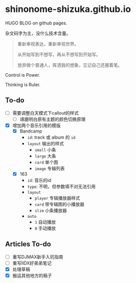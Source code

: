 # shinonome-shizuka.github.io

HUGO BLOG on github pages.

杂文码字为主，没什么技术含量。

> 重新审视表达，重新审视世界。
>
> 从开始写到不想写，再从不想写到开始写。
>
> 放弃做个普通人，挥洒我的想象，忘记自己还握着笔。

Control is Power.

Thinking is Ruler.

## To-do

- [ ] 需要调整白天模式下callout的样式
  - [ ] 琢磨明白原有主题的颜色切换原理
- [x] 增加两个音乐引用的模版
  - [x] Bandcamp
    - `id`: track 或 album 的 `id`
    - `layout` 输出的样式
      - `small` 小条
      - `large` 大条
      - `card` 单个图
      - `image` 专辑列表
  - [x] 163
    - `id`: 音乐的id
    - `type`: 不明，但参数填不对无法引用
    - `layout`
      - `player` 专辑播放器样式
      - `card` 带专辑图的小播放器
      - `slim` 小条播放器
    - `auto`
      - `1` 自动播放
      - `0` 手动播放

## Articles To-do

- [ ] 重写DJMAX新手入坑指南
- [ ] 重写IIDX好弟弟笔记
- [x] 处理草稿
- [x] 搬运其他地方的稿子
